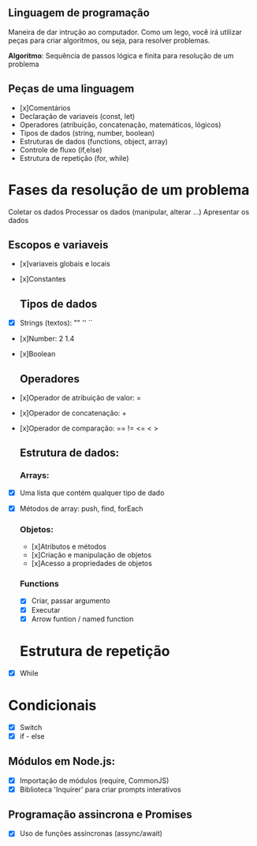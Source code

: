  ## Linguagem de programação

 Maneira de dar intrução ao computador.
 Como um lego, você irá utilizar peças para criar algoritmos, ou seja, para resolver problemas.

  **Algoritmo**: Sequência de passos lógica e finita para resolução de um problema

  ## Peças de uma linguagem

  - [x]Comentários
  - Declaração de variaveis (const, let)
  - Operadores (atribuição, concatenação, matemáticos, lógicos)
  - Tipos de dados (string, number, boolean)
  - Estruturas de dados (functions, object, array)
  - Controle de fluxo (if,else)
  - Estrutura de repetição (for, while)

  # Fases da resolução de um problema

  Coletar os dados
  Processar os dados (manipular, alterar ...)
  Apresentar os dados

  ## Escopos e variaveis

- [x]variaveis globais e locais
- [x]Constantes

  ## Tipos de dados
- [x] Strings (textos): "" '' ´´
- [x]Number: 2 1.4
- [x]Boolean

  ## Operadores

- [x]Operador de atribuição de valor: =
- [x]Operador de concatenação: +
- [x]Operador de comparação: == != <= < >

  ## Estrutura de dados:

  ### Arrays:

- [x] Uma lista que contém qualquer tipo de dado
- [x] Métodos de array: push, find, forEach

  ### Objetos:

  - [x]Atributos e métodos
  - [x]Criação e manipulação de objetos
  - [x]Acesso a propriedades de objetos

  ### Functions

  - [x] Criar, passar argumento
  - [x] Executar
  - [x] Arrow funtion / named function

  # Estrutura de repetição

- [x] While

# Condicionais

- [x] Switch
- [x] if - else

## Módulos em Node.js:

- [x] Importação de módulos (require, CommonJS)
- [x] Biblioteca 'Inquirer' para criar prompts interativos

## Programação assincrona e Promises

- [x] Uso de funções assíncronas (assync/await)

  